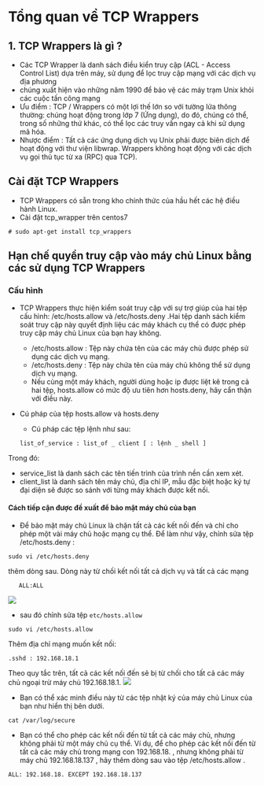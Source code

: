 # Tổng quan về TCP Wrappers
## 1. TCP Wrappers là gì ?
- Các TCP Wrapper là danh sách điều kiển truy cập (ACL - Access Control List) dựa trên máy, sử dụng để lọc truy cập mạng với các dịch vụ địa phương
- chúng xuất hiện vào những năm 1990 để bảo vệ các máy trạm Unix khỏi các cuộc tấn công mạng
- Ưu điểm : TCP / Wrappers có một lợi thế lớn so với tường lửa thông thường: chúng hoạt động trong lớp 7 (Ứng dụng), do đó, chúng có thể, trong số những thứ khác, có thể lọc các truy vấn ngay cả khi sử dụng mã hóa.
- Nhược điểm : Tất cả các ứng dụng dịch vụ Unix phải được biên dịch để hoạt động với thư viện libwrap. Wrappers không hoạt động với các dịch vụ gọi thủ tục từ xa (RPC) qua TCP).
## Cài đặt TCP Wrappers

- TCP Wrappers có sẵn trong kho chính thức của hầu hết các hệ điều hành Linux.
- Cài đặt tcp_wrapper trên centos7
```
# sudo apt-get install tcp_wrappers
```
## Hạn chế quyền truy cập vào máy chủ Linux bằng các sử dụng TCP Wrappers

### Cấu hình
- TCP Wrappers thực hiện kiểm soát truy cập với sự trợ giúp của hai tệp cấu hình: /etc/hosts.allow và /etc/hosts.deny .Hai tệp danh sách kiểm soát truy cập này quyết định liệu các máy khách cụ thể có được phép truy cập máy chủ Linux của bạn hay không.
    - /etc/hosts.allow : Tệp này chứa tên của các máy chủ được phép sử dụng các dịch vụ mạng.
    - /etc/hosts.deny : Tệp này chứa tên của máy chủ không thể sử dụng dịch vụ mạng.
    - Nếu cùng một máy khách, người dùng hoặc ip được liệt kê trong cả hai tệp, hosts.allow có mức độ ưu tiên hơn hosts.deny, hãy cẩn thận với điều này.

- Cú pháp của tệp hosts.allow và hosts.deny
   - Cú pháp các tệp lệnh như sau:
   ```
   list_of_service : list_of _ client [ : lệnh _ shell ]
   ```
Trong đó:
  - service_list là danh sách các tên tiến trình của trình nền cần xem xét.
  - client_list là danh sách tên máy chủ, địa chỉ IP, mẫu đặc biệt hoặc ký tự đại diện sẽ được so sánh với từng máy khách được kết nối.

#### Cách tiếp cận được đề xuất để bảo mật máy chủ của bạn
- Để bảo mật máy chủ Linux là chặn tất cả các kết nối đến và chỉ cho phép một vài máy chủ hoặc mạng cụ thể. Để làm như vậy, chỉnh sửa tệp /etc/hosts.deny :

```
sudo vi /etc/hosts.deny
```
thêm dòng sau. Dòng này từ chối kết nối tất cả dịch vụ và tất cả các mạng
```
   ALL:ALL
```
<img src="https://image.prntscr.com/image/0xrXFaU-T4SbMqn3e5yU0w.png">

- sau đó chỉnh sửa tệp `etc/hosts.allow`
```
sudo vi /etc/hosts.allow
```
Thêm địa chỉ mạng muốn kết nối:
```
.sshd : 192.168.18.1
```
Theo quy tắc trên, tất cả các kết nối đến sẽ bị từ chối cho tất cả các máy chủ ngoại trừ máy chủ 192.168.18.1.
<img src="https://image.prntscr.com/image/YcRX9DN4SiORr2SqIdNXqQ.png">

- Bạn có thể xác minh điều này từ các tệp nhật ký của máy chủ Linux của bạn như hiển thị bên dưới.
```
cat /var/log/secure
```


- Bạn có thể cho phép các kết nối đến từ tất cả các máy chủ, nhưng không phải từ một máy chủ cụ thể. Ví dụ, để cho phép các kết nối đến từ tất cả các máy chủ trong mạng con 192.168.18. , nhưng không phải từ máy chủ 192.168.18.137 , hãy thêm dòng sau vào tệp /etc/hosts.allow .
```
ALL: 192.168.18. EXCEPT 192.168.18.137
```